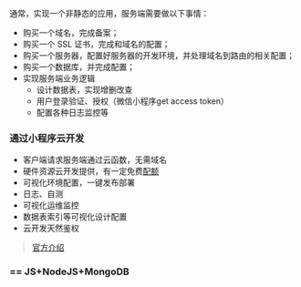 通常，实现一个非静态的应用，服务端需要做以下事情：

+ 购买一个域名，完成备案；
+ 购买一个 SSL 证书，完成和域名的配置；
+ 购买一个服务器，配置好服务器的开发环境，并处理域名到路由的相关配置；
+ 购买一个数据库，并完成配置；
+ 实现服务端业务逻辑
  + 设计数据表，实现增删改查
  + 用户登录验证、授权（微信小程序get access token）
  + 配置各种日志监控等

### 通过小程序云开发

+ 客户端请求服务端通过云函数，无需域名
+ 硬件资源云开发提供，有一定免费[配额]([https://developers.weixin.qq.com/community/develop/doc/0008a2e3c34af8201f98e40d451001?blockType=1](https://developers.weixin.qq.com/community/develop/doc/0008a2e3c34af8201f98e40d451001?blockType=1)
)
+ 可视化环境配置，一键发布部署
+ 日志、自测
+ 可视化运维监控
+ 数据表索引等可视化设计配置
+ 云开发天然鉴权

> [官方介绍](https://developers.weixin.qq.com/miniprogram/dev/wxcloud/basis/getting-started.html)

### == JS+NodeJS+MongoDB
